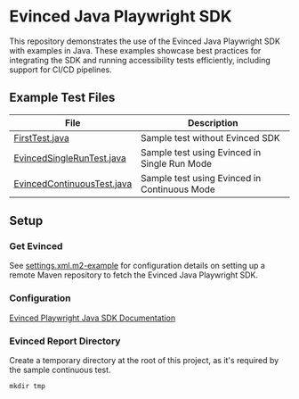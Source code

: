 # Evinced Java Playwright SDK

This repository demonstrates the use of the Evinced Java Playwright SDK with examples in Java. These examples showcase best practices for integrating the SDK and running accessibility tests efficiently, including support for CI/CD pipelines.

## Example Test Files

| File | Description |
|------|-------------|
| [FirstTest.java](src/test/java/com/evinced/example/playwright/FirstTest.java) | Sample test without Evinced SDK |
| [EvincedSingleRunTest.java](src/test/java/com/evinced/example/playwright/EvincedSingleRunTest.java) | Sample test using Evinced in Single Run Mode |
| [EvincedContinuousTest.java](src/test/java/com/evinced/example/playwright/EvincedContinuousTest.java) | Sample test using Evinced in Continuous Mode |

## Setup

### Get Evinced

See [settings.xml.m2-example](settings.xml.m2-example) for configuration details on setting up a remote Maven repository to fetch the Evinced Java Playwright SDK.

### Configuration

[Evinced Playwright Java SDK Documentation](https://developer.evinced.com/sdks-for-web-apps/playwright-java-sdk)

### Evinced Report Directory

Create a temporary directory at the root of this project, as it's required by the sample continuous test.

```
mkdir tmp
```